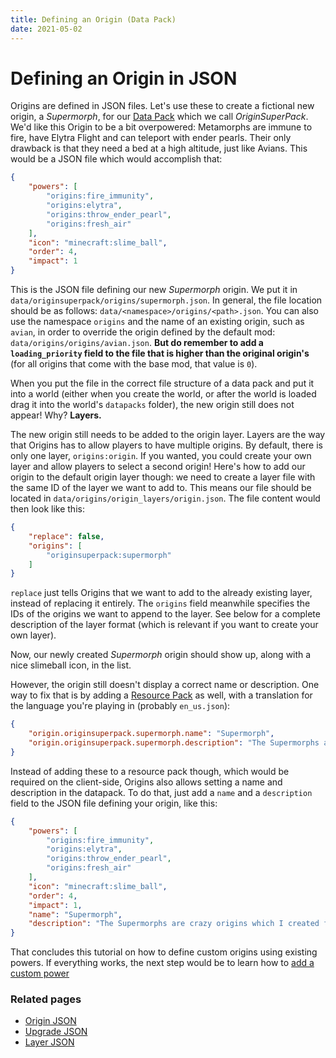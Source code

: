 ```yaml
---
title: Defining an Origin (Data Pack)
date: 2021-05-02
---
```


# Defining an Origin in JSON

Origins are defined in JSON files. Let's use these to create a fictional new origin, a _Supermorph_, for our [Data Pack](https://minecraft.wiki/w/Data_Pack) which we call _OriginSuperPack_. We'd like this Origin to be a bit overpowered: Metamorphs are immune to fire, have Elytra Flight and can teleport with ender pearls. Their only drawback is that they need a bed at a high altitude, just like Avians. This would be a JSON file which would accomplish that:

```json
{
	"powers": [
		"origins:fire_immunity",
		"origins:elytra",
		"origins:throw_ender_pearl",
		"origins:fresh_air"
	],
	"icon": "minecraft:slime_ball",
	"order": 4,
	"impact": 1
}
```

This is the JSON file defining our new _Supermorph_ origin. We put it in `data/originsuperpack/origins/supermorph.json`. In general, the file location should be as follows: `data/<namespace>/origins/<path>.json`. You can also use the namespace `origins` and the name of an existing origin, such as `avian`, in order to override the origin defined by the default mod: `data/origins/origins/avian.json`. **But do remember to add a `loading_priority` field to the file that is higher than the original origin's** (for all origins that come with the base mod, that value is `0`).

When you put the file in the correct file structure of a data pack and put it into a world (either when you create the world, or after the world is loaded drag it into the world's `datapacks` folder), the new origin still does not appear! Why? **Layers.**

The new origin still needs to be added to the origin layer. Layers are the way that Origins has to allow players to have multiple origins. By default, there is only one layer, `origins:origin`. If you wanted, you could create your own layer and allow players to select a second origin! Here's how to add our origin to the default origin layer though: we need to create a layer file with the same ID of the layer we want to add to. This means our file should be located in `data/origins/origin_layers/origin.json`. The file content would then look like this:

```json
{
	"replace": false,
	"origins": [
		"originsuperpack:supermorph"
	]
}
```

`replace` just tells Origins that we want to add to the already existing layer, instead of replacing it entirely. The `origins` field meanwhile specifies the IDs of the origins we want to append to the layer. See below for a complete description of the layer format (which is relevant if you want to create your own layer).

Now, our newly created _Supermorph_ origin should show up, along with a nice slimeball icon, in the list.

However, the origin still doesn't display a correct name or description. One way to fix that is by adding a [Resource Pack](https://minecraft.wiki/w/Resource_Pack) as well, with a translation for the language you're playing in (probably `en_us.json`):
```json
{
	"origin.originsuperpack.supermorph.name": "Supermorph",
	"origin.originsuperpack.supermorph.description": "The Supermorphs are crazy origins which I created for a tutorial!"
}
```

Instead of adding these to a resource pack though, which would be required on the client-side, Origins also allows setting a name and description in the datapack. To do that, just add a `name` and a `description` field to the JSON file defining your origin, like this:

```json
{
	"powers": [
		"origins:fire_immunity",
		"origins:elytra",
		"origins:throw_ender_pearl",
		"origins:fresh_air"
	],
	"icon": "minecraft:slime_ball",
	"order": 4,
	"impact": 1,
	"name": "Supermorph",
	"description": "The Supermorphs are crazy origins which I created for a tutorial!"
}
```

That concludes this tutorial on how to define custom origins using existing powers. If everything works, the next step would be to learn how to [add a custom power](/assets/docs/datapack_guides/define_power.md)

### Related pages

* [Origin JSON](/assets/docs/json/origin.md)
* [Upgrade JSON](../../json/upgrade.md)
* [Layer JSON](/assets/docs/json/origin_layer.md)
